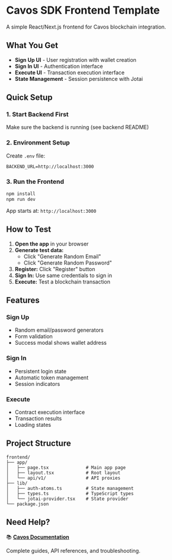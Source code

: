 # Cavos SDK Frontend Template

A simple React/Next.js frontend for Cavos blockchain integration.

## What You Get

- **Sign Up UI** - User registration with wallet creation
- **Sign In UI** - Authentication interface
- **Execute UI** - Transaction execution interface
- **State Management** - Session persistence with Jotai

## Quick Setup

### 1. Start Backend First

Make sure the backend is running (see backend README)

### 2. Environment Setup

Create `.env` file:

```env
BACKEND_URL=http://localhost:3000
```

### 3. Run the Frontend

```bash
npm install
npm run dev
```

App starts at: `http://localhost:3000`

## How to Test

1. **Open the app** in your browser
2. **Generate test data:**
   - Click "Generate Random Email"
   - Click "Generate Random Password"
3. **Register:** Click "Register" button
4. **Sign In:** Use same credentials to sign in
5. **Execute:** Test a blockchain transaction

## Features

### Sign Up

- Random email/password generators
- Form validation
- Success modal shows wallet address

### Sign In

- Persistent login state
- Automatic token management
- Session indicators

### Execute

- Contract execution interface
- Transaction results
- Loading states

## Project Structure

```
frontend/
├── app/
│   ├── page.tsx              # Main app page
│   ├── layout.tsx            # Root layout
│   └── api/v1/               # API proxies
├── lib/
│   ├── auth-atoms.ts         # State management
│   ├── types.ts              # TypeScript types
│   └── jotai-provider.tsx    # State provider
└── package.json
```

## Need Help?

📚 **[Cavos Documentation](https://docs.cavos.xyz/)**

Complete guides, API references, and troubleshooting.
